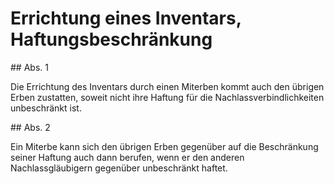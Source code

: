 # Errichtung eines Inventars, Haftungsbeschränkung



\#\# Abs. 1

 Die Errichtung des Inventars durch einen Miterben kommt auch den übrigen Erben zustatten, soweit nicht ihre Haftung für die Nachlassverbindlichkeiten unbeschränkt ist.

\#\# Abs. 2

 Ein Miterbe kann sich den übrigen Erben gegenüber auf die Beschränkung seiner Haftung auch dann berufen, wenn er den anderen Nachlassgläubigern gegenüber unbeschränkt haftet. 

